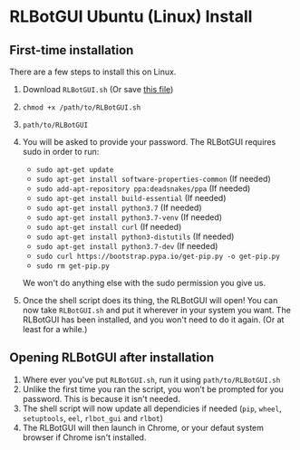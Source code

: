 # RLBotGUI Ubuntu (Linux) Install

## First-time installation

There are a few steps to install this on Linux.

1. Download `RLBotGUI.sh` (Or save [this file](https://raw.githubusercontent.com/RLBot/RLBotGUI/master/linux-install/RLBotGUI.sh))
2. `chmod +x /path/to/RLBotGUI.sh`
3. `path/to/RLBotGUI`
4. You will be asked to provide your password. The RLBotGUI requires sudo in order to run:

   - `sudo apt-get update`
   - `sudo apt-get install software-properties-common` (If needed)
   - `sudo add-apt-repository ppa:deadsnakes/ppa` (If needed)
   - `sudo apt-get install build-essential` (If needed)
   - `sudo apt-get install python3.7` (If needed)
   - `sudo apt-get install python3.7-venv` (If needed)
   - `sudo apt-get install curl` (If needed)
   - `sudo apt-get install python3-distutils` (If needed)
   - `sudo apt-get install python3.7-dev` (If needed)
   - `sudo curl https://bootstrap.pypa.io/get-pip.py -o get-pip.py`
   - `sudo rm get-pip.py`

   We won't do anything else with the sudo permission you give us.

5. Once the shell script does its thing, the RLBotGUI will open! You can now take `RLBotGUI.sh` and put it wherever in your system you want. The RLBotGUI has been installed, and you won't need to do it again. (Or at least for a while.)

## Opening RLBotGUI after installation

1. Where ever you've put `RLBotGUI.sh`, run it using `path/to/RLBotGUI.sh`
2. Unlike the first time you ran the script, you won't be prompted for you password. This is because it isn't needed.
3. The shell script will now update all dependicies if needed (`pip`, `wheel`, `setuptools`, `eel`, `rlbot_gui` and `rlbot`)
4. The RLBotGUI will then launch in Chrome, or your defaut system browser if Chrome isn't installed.
